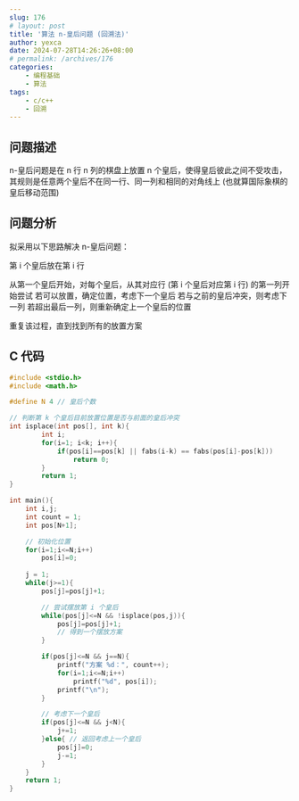```yaml
---
slug: 176
# layout: post
title: '算法 n-皇后问题 (回溯法)'
author: yexca
date: 2024-07-28T14:26:26+08:00
# permalink: /archives/176
categories:
    - 编程基础
    - 算法
tags:
    - c/c++
    - 回溯
---  
```


## 问题描述

n-皇后问题是在 n 行 n 列的棋盘上放置 n 个皇后，使得皇后彼此之间不受攻击，其规则是任意两个皇后不在同一行、同一列和相同的对角线上 (也就算国际象棋的皇后移动范围)

## 问题分析

拟采用以下思路解决 n-皇后问题：

第 i 个皇后放在第 i 行

从第一个皇后开始，对每个皇后，从其对应行 (第 i 个皇后对应第 i 行) 的第一列开始尝试
若可以放置，确定位置，考虑下一个皇后
若与之前的皇后冲突，则考虑下一列
若超出最后一列，则重新确定上一个皇后的位置

重复该过程，直到找到所有的放置方案

## C 代码

```c
#include <stdio.h>
#include <math.h>

#define N 4 // 皇后个数

// 判断第 k 个皇后目前放置位置是否与前面的皇后冲突
int isplace(int pos[], int k){
        int i;
        for(i=1; i<k; i++){
            if(pos[i]==pos[k] || fabs(i-k) == fabs(pos[i]-pos[k]))
                return 0;
        }
        return 1;
}

int main(){
    int i,j;
    int count = 1;
    int pos[N+1];

    // 初始化位置
    for(i=1;i<=N;i++)
        pos[i]=0;
    
    j = 1;
    while(j>=1){
        pos[j]=pos[j]+1;

        // 尝试摆放第 i 个皇后
        while(pos[j]<=N && !isplace(pos,j)){
            pos[j]=pos[j]+1;
            // 得到一个摆放方案
        }

        if(pos[j]<=N && j==N){
            printf("方案 %d：", count++);
            for(i=1;i<=N;i++)
                printf("%d", pos[i]);
            printf("\n");
        }

        // 考虑下一个皇后
        if(pos[j]<=N && j<N){
            j+=1;
        }else{ // 返回考虑上一个皇后
            pos[j]=0;
            j-=1;
        }
    }
    return 1;
}
```
